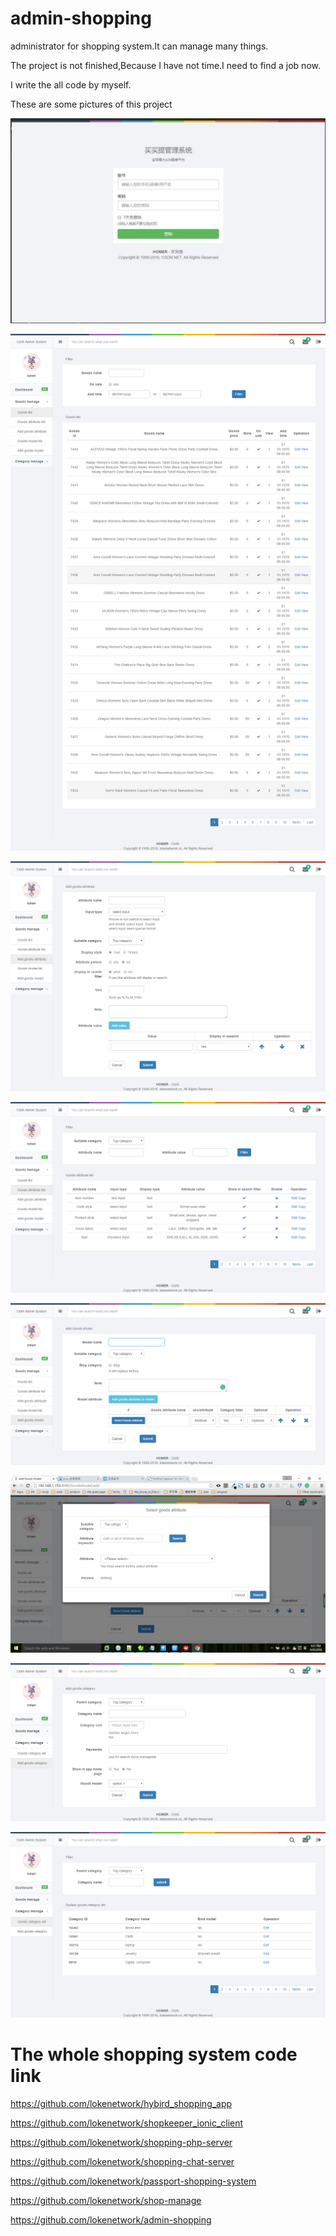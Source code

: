 # admin-shopping

administrator for shopping system.It can manage many things.

The project is not finished,Because I have not time.I need to find a job now.

I write the all code by myself.

These are some pictures of this project

![image](https://github.com/lokenetwork/admin-shopping/blob/master/project_picture/login.jpg)

![image](https://github.com/lokenetwork/admin-shopping/blob/master/project_picture/goods-list.png)

![image](https://github.com/lokenetwork/admin-shopping/blob/master/project_picture/add-goods-attribute.png)

![image](https://github.com/lokenetwork/admin-shopping/blob/master/project_picture/goods-attribute-list.png)

![image](https://github.com/lokenetwork/admin-shopping/blob/master/project_picture/add-goods-model-1.png)

![image](https://github.com/lokenetwork/admin-shopping/blob/master/project_picture/add-goods-model-2.png)

![image](https://github.com/lokenetwork/admin-shopping/blob/master/project_picture/add-system-goods-category.png)

![image](https://github.com/lokenetwork/admin-shopping/blob/master/project_picture/system-goods-category-list.png)

# The whole shopping system code link

https://github.com/lokenetwork/hybird_shopping_app

https://github.com/lokenetwork/shopkeeper_ionic_client

https://github.com/lokenetwork/shopping-php-server

https://github.com/lokenetwork/shopping-chat-server

https://github.com/lokenetwork/passport-shopping-system

https://github.com/lokenetwork/shop-manage

https://github.com/lokenetwork/admin-shopping
